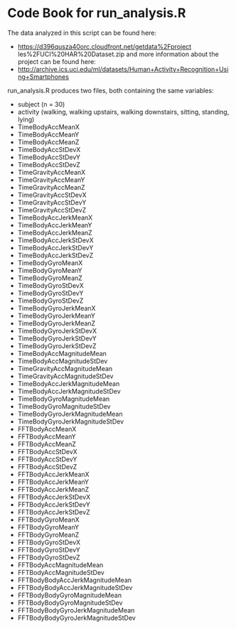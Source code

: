 # Code Book for run_analysis.R

The data analyzed in this script can be found here:
* https://d396qusza40orc.cloudfront.net/getdata%2Fproject les%2FUCI%20HAR%20Dataset.zip
and more information about the project can be found here:
* http://archive.ics.uci.edu/ml/datasets/Human+Activity+Recognition+Using+Smartphones

run_analysis.R produces two files, both containing the same variables:
* subject (n = 30)
* activity (walking, walking upstairs, walking downstairs, sitting, standing, lying)
* TimeBodyAccMeanX
* TimeBodyAccMeanY
* TimeBodyAccMeanZ
* TimeBodyAccStDevX
* TimeBodyAccStDevY
* TimeBodyAccStDevZ
* TimeGravityAccMeanX
* TimeGravityAccMeanY
* TimeGravityAccMeanZ
* TimeGravityAccStDevX
* TimeGravityAccStDevY
* TimeGravityAccStDevZ
* TimeBodyAccJerkMeanX
* TimeBodyAccJerkMeanY
* TimeBodyAccJerkMeanZ
* TimeBodyAccJerkStDevX
* TimeBodyAccJerkStDevY
* TimeBodyAccJerkStDevZ
* TimeBodyGyroMeanX
* TimeBodyGyroMeanY
* TimeBodyGyroMeanZ
* TimeBodyGyroStDevX
* TimeBodyGyroStDevY
* TimeBodyGyroStDevZ
* TimeBodyGyroJerkMeanX
* TimeBodyGyroJerkMeanY
* TimeBodyGyroJerkMeanZ
* TimeBodyGyroJerkStDevX
* TimeBodyGyroJerkStDevY
* TimeBodyGyroJerkStDevZ
* TimeBodyAccMagnitudeMean
* TimeBodyAccMagnitudeStDev
* TimeGravityAccMagnitudeMean
* TimeGravityAccMagnitudeStDev
* TimeBodyAccJerkMagnitudeMean
* TimeBodyAccJerkMagnitudeStDev
* TimeBodyGyroMagnitudeMean
* TimeBodyGyroMagnitudeStDev
* TimeBodyGyroJerkMagnitudeMean
* TimeBodyGyroJerkMagnitudeStDev
* FFTBodyAccMeanX
* FFTBodyAccMeanY
* FFTBodyAccMeanZ
* FFTBodyAccStDevX
* FFTBodyAccStDevY
* FFTBodyAccStDevZ
* FFTBodyAccJerkMeanX
* FFTBodyAccJerkMeanY
* FFTBodyAccJerkMeanZ
* FFTBodyAccJerkStDevX
* FFTBodyAccJerkStDevY
* FFTBodyAccJerkStDevZ
* FFTBodyGyroMeanX
* FFTBodyGyroMeanY
* FFTBodyGyroMeanZ
* FFTBodyGyroStDevX
* FFTBodyGyroStDevY
* FFTBodyGyroStDevZ
* FFTBodyAccMagnitudeMean
* FFTBodyAccMagnitudeStDev
* FFTBodyBodyAccJerkMagnitudeMean
* FFTBodyBodyAccJerkMagnitudeStDev
* FFTBodyBodyGyroMagnitudeMean
* FFTBodyBodyGyroMagnitudeStDev
* FFTBodyBodyGyroJerkMagnitudeMean
* FFTBodyBodyGyroJerkMagnitudeStDev
